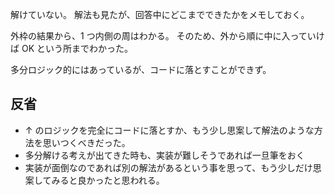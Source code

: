 解けていない。
解法も見たが、回答中にどこまでできたかをメモしておく。

外枠の結果から、1 つ内側の周はわかる。
そのため、外から順に中に入っていけば OK という所までわかった。

多分ロジック的にはあっているが、コードに落とすことができず。

## 反省

- ↑ のロジックを完全にコードに落とすか、もう少し思案して解法のような方法を思いつくべきだった。
- 多分解ける考えが出てきた時も、実装が難しそうであれば一旦筆をおく
- 実装が面倒なのであれば別の解法があるという事を思って、もう少しだけ思案してみると良かったと思われる。

